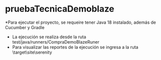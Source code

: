 # pruebaTecnicaDemoblaze

*Para ejecutar el proyecto, se requeire tener Java 18 instalado, además de Cucumber y Gradle 
* La ejecución se realiza desde la ruta test/java/runners/CompraDemoBlazeRuner
* Para visualizar las reportes de la ejecución se ingresa a la ruta \target\site\serenity